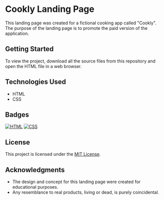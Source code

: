 # Cookly Landing Page

This landing page was created for a fictional cooking app called "Cookly". The purpose of the landing page is to promote the paid version of the application.

## Getting Started

To view the project, download all the source files from this repository and open the HTML file in a web browser.

## Technologies Used

- HTML
- CSS

## Badges

[![HTML](https://img.shields.io/badge/HTML-5-orange)](https://www.w3.org/html/)
[![CSS](https://img.shields.io/badge/CSS-3-blue)](https://www.w3.org/Style/CSS/Overview.en.html)

## License

This project is licensed under the [MIT License](LICENSE).

## Acknowledgments

- The design and concept for this landing page were created for educational purposes.
- Any resemblance to real products, living or dead, is purely coincidental.
